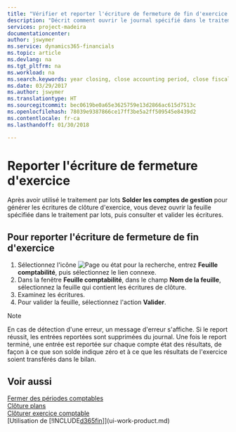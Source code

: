 ```yaml
---
title: "Vérifier et reporter l'écriture de fermeture de fin d'exercice | Microsoft Docs"
description: "Décrit comment ouvrir le journal spécifié dans le traitement en lot Fermer l'état des résultats, puis examiner et reporter l'écriture de fermeture de fin d'exercice."
services: project-madeira
documentationcenter: 
author: jswymer
ms.service: dynamics365-financials
ms.topic: article
ms.devlang: na
ms.tgt_pltfrm: na
ms.workload: na
ms.search.keywords: year closing, close accounting period, close fiscal year, bank account detailed trial balance
ms.date: 03/29/2017
ms.author: jswymer
ms.translationtype: HT
ms.sourcegitcommit: bec0619be0a65e3625759e13d2866ac615d7513c
ms.openlocfilehash: 78039e9387866ce17ff3be5a2ff509545e8439d2
ms.contentlocale: fr-ca
ms.lasthandoff: 01/30/2018

---
```

# <a name="post-the-year-end-closing-entry"></a>Reporter l'écriture de fermeture d'exercice
Après avoir utilisé le traitement par lots **Solder les comptes de gestion** pour générer les écritures de clôture d'exercice, vous devez ouvrir la feuille spécifiée dans le traitement par lots, puis consulter et valider les écritures.

## <a name="to-post-the-year-end-closing-entry"></a>Pour reporter l'écriture de fermeture de fin d'exercice
1. Sélectionnez l'icône ![Page ou état pour la recherche](media/ui-search/search_small.png "Page ou état pour la recherche"), entrez **Feuille comptabilité**, puis sélectionnez le lien connexe.
2. Dans la fenêtre **Feuille comptabilité**, dans le champ **Nom de la feuille**, sélectionnez la feuille qui contient les écritures de clôture.
3. Examinez les écritures.
4. Pour valider la feuille, sélectionnez l'action **Valider**.

> [!NOTE]  
>   En cas de détection d'une erreur, un message d'erreur s'affiche. Si le report réussit, les entrées reportées sont supprimées du journal. Une fois le report terminé, une entrée est reportée sur chaque compte état des résultats, de façon à ce que son solde indique zéro et à ce que les résultats de l'exercice soient transférés dans le bilan.

## <a name="see-also"></a>Voir aussi
[Fermer des périodes comptables](year-close-account-periods.md)  
[Clôture plans](year-close-books.md)  
[Clôturer exercice comptable](year-close-income-statement.md)  
[Utilisation de [!INCLUDE[d365fin](includes/d365fin_md.md)]](ui-work-product.md)

